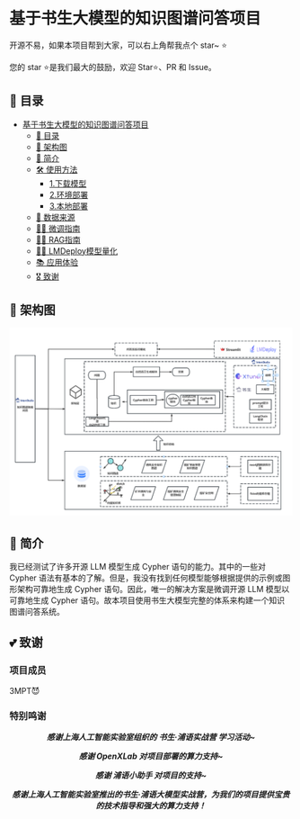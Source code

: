 # 基于书生大模型的知识图谱问答项目

开源不易，如果本项目帮到大家，可以右上角帮我点个 star~ ⭐

您的 star ⭐是我们最大的鼓励，欢迎 Star⭐、PR 和 Issue。

 ## 📖 目录
- [基于书生大模型的知识图谱问答项目](#基于书生大模型的知识图谱问答项目)
  - [📖 目录](#-目录)
  - [🔄 架构图](#-架构图)
  - [📝 简介](#-简介)
  - [🛠️ 使用方法](#️-使用方法)
    - [1.下载模型](#1-下载模型)
    - [2.环境部署](#2-环境部署)
    - [3.本地部署](#3-本地部署)
  - [🧾 数据来源](#-数据来源)
  - [🧑‍💻 微调指南](#-微调指南)
  - [🧑‍💻 RAG指南](#-RAG指南)
  - [🧑‍💻 LMDeploy模型量化](#-LMDeploy模型量化)
  - [📚 应用体验](#-应用体验)
  - [🎖️ 致谢](#️-致谢)
 
## 🔄 架构图
![知识图谱问答系统](assets/架构图.png)


## 📝 简介

我已经测试了许多开源 LLM 模型生成 Cypher 语句的能力。其中的一些对 Cypher 语法有基本的了解。但是，我没有找到任何模型能够根据提供的示例或图形架构可靠地生成 Cypher 语句。因此，唯一的解决方案是微调开源 LLM 模型以可靠地生成 Cypher 语句。故本项目使用书生大模型完整的体系来构建一个知识图谱问答系统。




## 💕 致谢

### 项目成员

3MPT😈

### 特别鸣谢
<div align="center">
 
***感谢上海人工智能实验室组织的 书生·浦语实战营 学习活动~***

***感谢 OpenXLab 对项目部署的算力支持~***

***感谢 浦语小助手 对项目的支持~***

***感谢上海人工智能实验室推出的书生·浦语大模型实战营，为我们的项目提供宝贵的技术指导和强大的算力支持！***